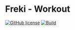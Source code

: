 # Freki - Workout


[![GitHub license](https://img.shields.io/badge/license-MIT-blue.svg)](https://github.com/Quego/Freki/blob/master/LICENSE)
[![Build](https://travis-ci.org/Quego/Freki.svg?branch=master)](https://travis-ci.org/Quego/Freki)